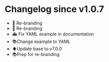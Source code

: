 # Changelog since v1.0.7
- :hammer: Re-branding 
- :hammer: Re-branding 
- :ambulance: Fix YAML example in documentation 
- 📚Change example to YAML 
- ⬆Update base to v7.0.0 
- 📚Prep for re-branding 
